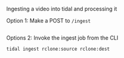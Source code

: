 Ingesting a video into tidal and processing it

Option 1: Make a POST to `/ingest`

```bash

```

Options 2: Invoke the ingest job from the CLI

`tidal ingest rclone:source rclone:dest`